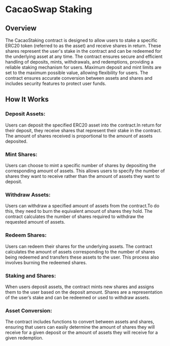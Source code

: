 # CacaoSwap Staking

## Overview

The CacaoStaking contract is designed to allow users to stake a specific ERC20 token (referred to as the asset) and receive shares in return. These shares represent the user's stake in the contract and can be redeemed for the underlying asset at any time. The contract ensures secure and efficient handling of deposits, mints, withdrawals, and redemptions, providing a reliable staking mechanism for users. Maximum deposit and mint limits are set to the maximum possible value, allowing flexibility for users. The contract ensures accurate conversion between assets and shares and includes security features to protect user funds.

## How It Works

### Deposit Assets:

Users can deposit the specified ERC20 asset into the contract.In return for their deposit, they receive shares that represent their stake in the contract. The amount of shares received is proportional to the amount of assets deposited.

### Mint Shares:

Users can choose to mint a specific number of shares by depositing the corresponding amount of assets. This allows users to specify the number of shares they want to receive rather than the amount of assets they want to deposit.

### Withdraw Assets:

Users can withdraw a specified amount of assets from the contract.To do this, they need to burn the equivalent amount of shares they hold. The contract calculates the number of shares required to withdraw the requested amount of assets.

### Redeem Shares:

Users can redeem their shares for the underlying assets. The contract calculates the amount of assets corresponding to the number of shares being redeemed and transfers these assets to the user. This process also involves burning the redeemed shares.

### Staking and Shares:

When users deposit assets, the contract mints new shares and assigns them to the user based on the deposit amount.
Shares are a representation of the user’s stake and can be redeemed or used to withdraw assets.

### Asset Conversion:

The contract includes functions to convert between assets and shares, ensuring that users can easily determine the amount of shares they will receive for a given deposit or the amount of assets they will receive for a given redemption.

